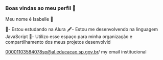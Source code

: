 ### Boas vindas ao meu perfil 🖤

Meu nome é Isabelle 🍒

📘- Estou estudando na Alura
🖋️- Estou me desenvolvendo na linguagem JavaScript
🦊- Utilizo esse espaço para minha organização e compartilhamento dos meus projetos desenvolvid

00001103584078sp@al.educacao.sp.gov.br/ my email institucional

